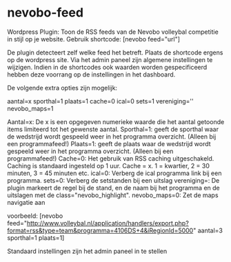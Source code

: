 nevobo-feed
===========

Wordpress Plugin: Toon de RSS feeds van de Nevobo volleybal competitie in stijl op je website. Gebruik shortcode: [nevobo feed="url"]

De plugin detecteert zelf welke feed het betreft. Plaats de shortcode ergens op de wordpress site.
Via het admin paneel zijn algemene instellingen te wijzigen. Indien in de shortcodes ook waarden worden gespecificeerd hebben deze voorrang op de instellingen in het dashboard. 

De volgende extra opties zijn mogelijk:

aantal=x
sporthal=1
plaats=1
cache=0
ical=0
sets=1
vereniging='<verenigingsnaam of een deel ervan>'
nevobo_maps=1

Aantal=x: De x is een opgegeven numerieke waarde die het aantal getoonde items limiteerd tot het gewenste aantal.
Sporthal=1: geeft de sporthal waar de wedstrijd wordt gespeeld weer in het programma overzicht. (Alleen bij een programmafeed!)
Plaats=1: geeft de plaats waar de wedstrijd wordt gespeeld weer in het programma overzicht. (Alleen bij een programmafeed!)
Cache=0: Het gebruik van RSS caching uitgeschakeld. Caching is standaard ingesteld op 1 uur. Cache = x. 1 = kwartier, 2 = 30 minuten, 3 = 45 minuten etc.
ical=0: Verberg de ical programma link bij een programma.
sets=0: Verberg de setstanden bij een uitslag 
vereniging=<verenigingsnaam>: De plugin markeert de regel bij de stand, en de naam bij het programma en de uitslagen met de class="nevobo_highlight".
nevobo_maps=0: Zet de maps navigatie aan

voorbeeld: [nevobo feed="http://www.volleybal.nl/application/handlers/export.php?format=rss&type=team&programma=4106DS+4&iRegionId=5000" aantal=3 sporthal=1 plaats=1]

Standaard instellingen zijn het admin paneel in te stellen